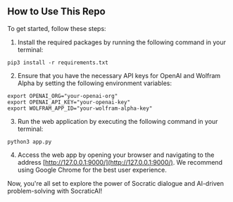 ## How to Use This Repo

To get started, follow these steps:

1. Install the required packages by running the following command in your terminal:

```
pip3 install -r requirements.txt
```

2. Ensure that you have the necessary API keys for OpenAI and Wolfram Alpha by setting the following environment variables:

```
export OPENAI_ORG="your-openai-org"
export OPENAI_API_KEY="your-openai-key"
export WOLFRAM_APP_ID="your-wolfram-alpha-key"
```

3. Run the web application by executing the following command in your terminal:

```
python3 app.py
```

4. Access the web app by opening your browser and navigating to the address [http://127.0.0.1:9000/](http://127.0.0.1:9000/). We recommend using Google Chrome for the best user experience.

Now, you're all set to explore the power of Socratic dialogue and AI-driven problem-solving with SocraticAI!
